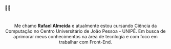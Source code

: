 👋🏻

#

<p align="center">
    Me chamo <strong>Rafael Almeida</strong> e atualmente estou cursando Ciência da Computação no Centro Universitário de João Pessoa - UNIPÊ. Em busca de aprimorar meus conhecimentos na área de tecnlogia e com foco em trabalhar com Front-End.
</p>

#
